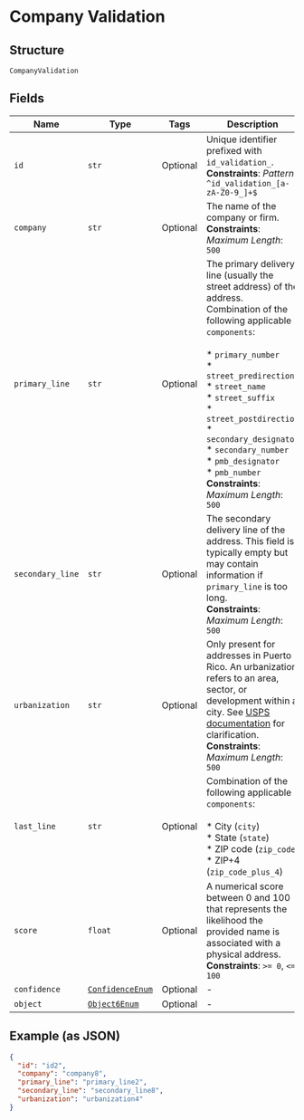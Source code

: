 
# Company Validation

## Structure

`CompanyValidation`

## Fields

| Name | Type | Tags | Description |
|  --- | --- | --- | --- |
| `id` | `str` | Optional | Unique identifier prefixed with `id_validation_`.<br>**Constraints**: *Pattern*: `^id_validation_[a-zA-Z0-9_]+$` |
| `company` | `str` | Optional | The name of the company or firm.<br>**Constraints**: *Maximum Length*: `500` |
| `primary_line` | `str` | Optional | The primary delivery line (usually the street address) of the address.<br>Combination of the following applicable `components`:<br><br>* `primary_number`<br>* `street_predirection`<br>* `street_name`<br>* `street_suffix`<br>* `street_postdirection`<br>* `secondary_designator`<br>* `secondary_number`<br>* `pmb_designator`<br>* `pmb_number`<br>**Constraints**: *Maximum Length*: `500` |
| `secondary_line` | `str` | Optional | The secondary delivery line of the address. This field is typically empty but may contain information if `primary_line` is too long.<br>**Constraints**: *Maximum Length*: `500` |
| `urbanization` | `str` | Optional | Only present for addresses in Puerto Rico. An urbanization refers to an area, sector, or development within a city. See <a href="https://pe.usps.com/text/pub28/28api_008.htm#:~:text=I51.,-4%20Urbanizations&text=In%20Puerto%20Rico%2C%20identical%20street,placed%20before%20the%20urbanization%20name." target="_blank">USPS documentation</a> for clarification.<br>**Constraints**: *Maximum Length*: `500` |
| `last_line` | `str` | Optional | Combination of the following applicable `components`:<br><br>* City (`city`)<br>* State (`state`)<br>* ZIP code (`zip_code`)<br>* ZIP+4 (`zip_code_plus_4`) |
| `score` | `float` | Optional | A numerical score between 0 and 100 that represents the likelihood the provided name is associated with a physical address.<br>**Constraints**: `>= 0`, `<= 100` |
| `confidence` | [`ConfidenceEnum`](../../doc/models/confidence-enum.md) | Optional | - |
| `object` | [`Object6Enum`](../../doc/models/object-6-enum.md) | Optional | - |

## Example (as JSON)

```json
{
  "id": "id2",
  "company": "company8",
  "primary_line": "primary_line2",
  "secondary_line": "secondary_line8",
  "urbanization": "urbanization4"
}
```

